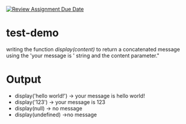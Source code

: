 [![Review Assignment Due Date](https://classroom.github.com/assets/deadline-readme-button-24ddc0f5d75046c5622901739e7c5dd533143b0c8e959d652212380cedb1ea36.svg)](https://classroom.github.com/a/_4JPKCX3)
# test-demo

writing the function _display(content)_ to return a concatenated message using the 'your message is ' string and the content parameter."

# Output

- display('hello world!') -> your message is hello world!
- display('123') -> your message is 123
- display(null) -> no message
- display(undefined) ->no message
